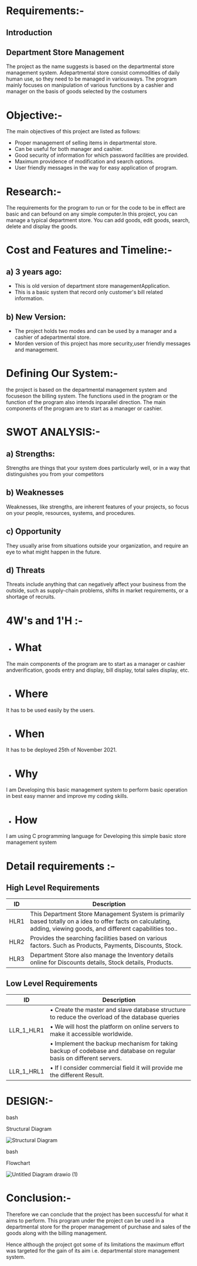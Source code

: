 


# Requirements:-

## Introduction

## Department Store Management

The project as the name suggests is based on the departmental store management system. Adepartmental store consist commodities of daily human use, so they need to be managed in variousways.
The program mainly focuses on manipulation of various functions by a cashier and manager on the basis of goods selected by the costumers

# Objective:-
The main objectives of this project are listed as follows:
- Proper management of selling items in departmental store.
- Can be useful for both manager and cashier.
- Good security of information for which password facilities are provided.
- Maximum providence of modification and search options.
- User friendly messages in the way for easy application of program.


# Research:-

The requirements for the program to run or for the code to be in effect are basic and can befound on any simple computer.In this project, you can manage a typical  department store. You can add goods, edit goods, search, delete and display the goods. 

# Cost and Features and Timeline:-



## a) 3 years ago:
- This is old version of department store managementApplication.
- This is a basic system that record only customer's bill related information.
## b) New Version:
- The project holds two modes and can be used by a manager and a cashier of adepartmental store. 
- Morden version of this project has more security,user friendly messages and management.
# Defining Our System:-

the project is based on the departmental management system and focuseson the billing system. The functions used in the program or the function of the program also intends inparallel direction. The main components of the program are to start as a manager or cashier.

# SWOT ANALYSIS:-

 ## a) Strengths:
 
Strengths are things that your system does particularly well, or in a way that distinguishes you from your competitors
 ## b) Weaknesses
 
Weaknesses, like strengths, are inherent features of your projects, so focus on your people, resources, systems, and procedures.

 ## c) Opportunity
 
They usually arise from situations outside your organization, and require an eye to what might happen in the future.

 ## d) Threats
 
Threats include anything that can negatively affect your business from the outside, such as supply-chain problems, shifts in market requirements, or a shortage of recruits.

# 4W's and 1'H :-

- # What

The main components of the program are to start as a manager or cashier andverification, goods entry and display, bill display, total sales display, etc.

- # Where

It has to be used easily by the users.

- # When

It has to be deployed 25th of November 2021.

- # Why

I am Developing this basic management system to perform basic  operation in best easy manner and improve my coding skills.

- # How

I am using C programming language for Developing this simple basic store management system

# Detail requirements :-



## High Level Requirements

| ID             | Description                                                           |
| ----------------- | ------------------------------------------------------------------ |
| HLR1 | This Department Store Management System is primarily based totally on a idea to offer facts on calculating, adding, viewing goods, and different capabilities too.. |
| HLR2 |Provides the searching facilities based on various factors. Such as Products, Payments, Discounts, Stock.   |
| HLR3 |Department Store also manage the Inventory details online for Discounts details, Stock details, Products.   |

## Low Level Requirements

| ID             | Description                                                           |
| ----------------- | ------------------------------------------------------------------ |
|           |• Create the master and slave database structure to reduce the overload of the database queries|
| LLR_1_HLR1|•	We will host the platform on online servers to make it accessible worldwide.|                                                                                                                                                  |
|           |•	Implement the backup mechanism for taking backup of codebase and database on regular basis on different servers. |
| LLR_1_HRL1 |•	If I consider commercial field  it will provide me the different Result.|

# DESIGN:-



bash

   Structural Diagram



![Structural Diagram](https://user-images.githubusercontent.com/94224849/142768781-c48a6f26-5b07-4cd7-87ae-fad0ad693221.png)


bash

   Flowchart



![Untitled Diagram drawio (1)](https://user-images.githubusercontent.com/94224849/142768829-b5674af7-ba4b-433b-8208-8f2c7be009d8.png)


# Conclusion:-
Therefore we can conclude that the project has been successful for what it aims to perform. This program under the project can be used in a departmental store for the proper management of purchase and sales of the goods along with the billing management.

Hence although the project got some of its limitations the maximum effort was targeted for the gain of its aim i.e. departmental store management system.
